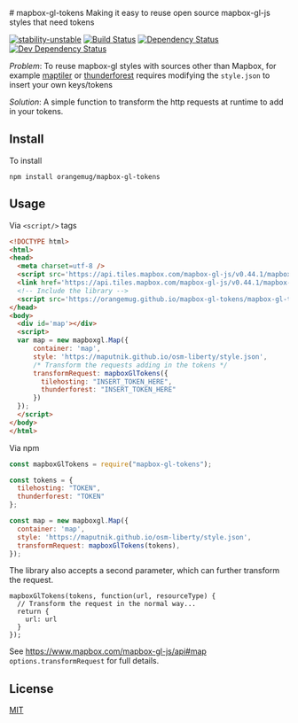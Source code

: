 # mapbox-gl-tokens
Making it easy to reuse open source mapbox-gl-js styles that need tokens

[![stability-unstable](https://img.shields.io/badge/stability-unstable-yellow.svg)][stability]
[![Build Status](https://circleci.com/gh/orangemug/mapbox-gl-tokens.png?style=shield)][circleci]
[![Dependency Status](https://david-dm.org/orangemug/mapbox-gl-tokens.svg)][dm-prod]
[![Dev Dependency Status](https://david-dm.org/orangemug/mapbox-gl-tokens/dev-status.svg)][dm-dev]

[stability]:   https://github.com/orangemug/stability-badges#unstable
[circleci]:    https://circleci.com/gh/orangemug/mapbox-gl-tokens
[dm-prod]:     https://david-dm.org/orangemug/mapbox-gl-tokens
[dm-dev]:      https://david-dm.org/orangemug/mapbox-gl-tokens#info=devDependencies

_Problem_: To reuse mapbox-gl styles with sources other than Mapbox, for example [maptiler](https://maptiler.com) or [thunderforest](https://thunderforest.com/) requires modifying the `style.json` to insert your own keys/tokens

_Solution_: A simple function to transform the http requests at runtime to add in your tokens.


## Install
To install

```
npm install orangemug/mapbox-gl-tokens
```


## Usage
Via `<script/>` tags

```html
<!DOCTYPE html>
<html>
<head>
  <meta charset=utf-8 />
  <script src='https://api.tiles.mapbox.com/mapbox-gl-js/v0.44.1/mapbox-gl.js'></script>
  <link href='https://api.tiles.mapbox.com/mapbox-gl-js/v0.44.1/mapbox-gl.css' rel='stylesheet' />
  <!-- Include the library -->
  <script src='https://orangemug.github.io/mapbox-gl-tokens/mapbox-gl-tokens.min.js'></script>
</head>
<body>
  <div id='map'></div>
  <script>
  var map = new mapboxgl.Map({
      container: 'map',
      style: 'https://maputnik.github.io/osm-liberty/style.json',
      /* Transform the requests adding in the tokens */
      transformRequest: mapboxGlTokens({
        tilehosting: "INSERT_TOKEN_HERE",
        thunderforest: "INSERT_TOKEN_HERE"
      })
  });
  </script>
</body>
</html>
```

Via npm

```js
const mapboxGlTokens = require("mapbox-gl-tokens");

const tokens = {
  tilehosting: "TOKEN",
  thunderforest: "TOKEN"
};

const map = new mapboxgl.Map({
  container: 'map',
  style: 'https://maputnik.github.io/osm-liberty/style.json',
  transformRequest: mapboxGlTokens(tokens),
});
```

The library also accepts a second parameter, which can further transform the request.

```
mapboxGlTokens(tokens, function(url, resourceType) {
  // Transform the request in the normal way...
  return {
    url: url
  }
});
```

See <https://www.mapbox.com/mapbox-gl-js/api#map> `options.transformRequest` for full details.


## License
[MIT](LICENSE)

